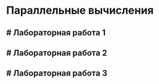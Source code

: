 # Параллельные вычисления
## # Лабораторная работа 1
## # Лабораторная работа 2
## # Лабораторная работа 3